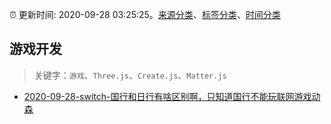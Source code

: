:alarm_clock: 更新时间: 2020-09-28 03:25:25。[来源分类](../README.md)、[标签分类](../TAGS.md)、[时间分类](../TIMELINE.md)

## 游戏开发


> 关键字：`游戏`、`Three.js`、`Create.js`、`Matter.js`



- [2020-09-28-switch-国行和日行有啥区别啊，只知道国行不能玩联网游戏动森](https://www.v2ex.com/t/711156) 